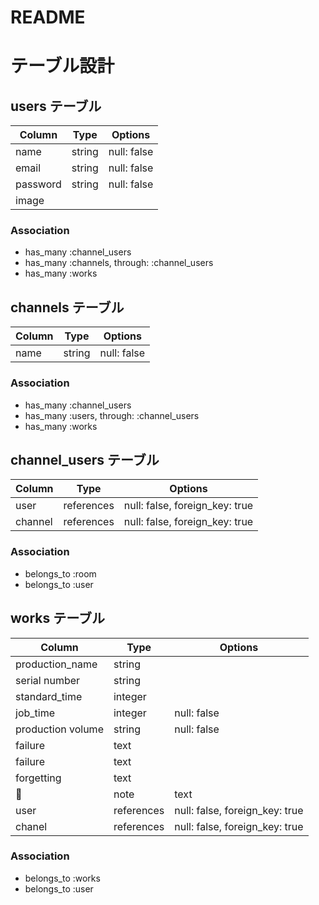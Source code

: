 # README
# テーブル設計

## users テーブル

| Column        | Type    | Options     |
| ------------- | ------- | ----------- |
| name          | string  | null: false |
| email         | string  | null: false |
| password      | string  | null: false |
| image         |         |             |

### Association
- has_many :channel_users
- has_many :channels, through: :channel_users
- has_many :works



## channels テーブル
| Column | Type   | Options     |
| ------ | ------ | ----------- |
| name   | string | null: false |

### Association
- has_many :channel_users
- has_many :users, through: :channel_users
- has_many :works




## channel_users テーブル

| Column    | Type       | Options                        |
| --------- | ---------- | ------------------------------ |
| user      | references | null: false, foreign_key: true |
| channel   | references | null: false, foreign_key: true |

### Association
- belongs_to :room
- belongs_to :user




## works テーブル

| Column               | Type       | Options                        |
| -------------------- | ---------- | ------------------------------ |
| production_name      | string     |                                |
| serial number        | string     |                                |
| standard_time        | integer    |                                |
| job_time             | integer    | null: false                    |
| production volume    | string     | null: false                    |
| failure              | text       |                                |
| failure              | text       |                                |
| forgetting           | text       |                                |
| note                 | text       |                                |
| user                 | references | null: false, foreign_key: true |
| chanel               | references | null: false, foreign_key: true |



### Association
- belongs_to :works
- belongs_to :user

